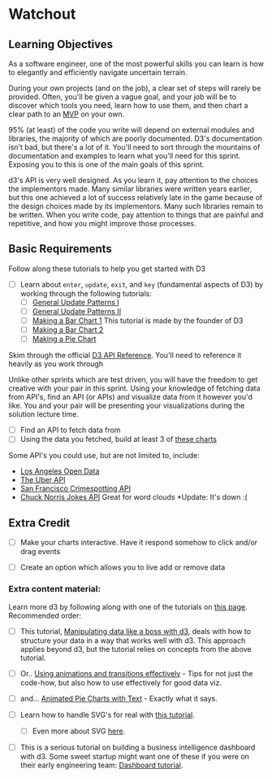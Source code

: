 # Watchout

## Learning Objectives

As a software engineer, one of the most powerful skills you can learn is how to elegantly and efficiently navigate uncertain terrain.

During your own projects (and on the job), a clear set of steps will rarely be provided. Often, you'll be given a vague goal, and your job will be to discover which tools you need, learn how to use them, and then chart a clear path to an [MVP](http://en.wikipedia.org/wiki/Minimum_viable_product) on your own.

95% (at least) of the code you write will depend on external modules and libraries, the majority of which are poorly documented. D3's documentation isn't bad, but there's a lot of it. You'll need to sort through the mountains of documentation and examples to learn what you'll need for this sprint. Exposing you to this is one of the main goals of this sprint.

d3's API is very well designed.  As you learn it, pay attention to the choices the implementors made.  Many similar libraries were written years earlier, but this one achieved a lot of success relatively late in the game because of the design choices made by its implementors.  Many such libraries remain to be written.  When you write code, pay attention to things that are painful and repetitive, and how you might improve those processes.

## Basic Requirements

Follow along these tutorials to help you get started with D3
- [ ] Learn about `enter`, `update`, `exit`, and `key` (fundamental aspects of D3) by working through the following tutorials:
  - [ ] [General Update Patterns I](http://bl.ocks.org/3808218)
  - [ ] [General Update Patterns II](http://bl.ocks.org/3808221)
  - [ ] [Making a Bar Chart 1](http://bost.ocks.org/mike/bar/) This tutorial is made by the founder of D3
  - [ ] [Making a Bar Chart 2](http://bost.ocks.org/mike/bar/2/)
  - [ ] [Making a Pie Chart](https://gist.github.com/enjalot/1203641)
  
Skim through the official [D3 API Reference](https://github.com/mbostock/d3/wiki/API-Reference). You'll need to reference it heavily as you work through

Unlike other sprints which are test driven, you will have the freedom to get creative with your pair in this sprint. Using your knowledge of fetching data from API's, find an API (or APIs) and visualize data from it however you'd like. You and your pair will be presenting your visualizations during the solution lecture time. 

- [ ] Find an API to fetch data from
- [ ] Using the data you fetched, build at least 3 of [these charts](https://github.com/mbostock/d3/wiki/Gallery)

Some API's you could use, but are not limited to, include:
- [Los Angeles Open Data](https://data.lacity.org/)
- [The Uber API](https://developer.uber.com/)
- [San Francisco Crimespotting API](http://sanfrancisco.crimespotting.org/api)
- [Chuck Norris Jokes API](https://www.apitools.com/apis/chuck-norris-jokes) Great for word clouds *Update: It's down :(

## Extra Credit
- [ ] Make your charts interactive. Have it respond somehow to click and/or drag events
- [ ] Create an option which allows you to live add or remove data


### Extra content material:

Learn more d3 by following along with one of the tutorials on [this page]. Recommended order:

  - [ ] This tutorial, [Manipulating data like a boss with d3], deals with how to structure your data in a way that works well with d3.  This approach applies beyond d3, but the tutorial relies on concepts from the above tutorial.
  - [ ] Or.. [Using animations and transitions effectively] - Tips for not just the code-how, but also how to use effectively for good data viz.
  - [ ] and... [Animated Pie Charts with Text] - Exactly what it says.
  - [ ] Learn how to handle SVG's for real with [this tutorial](https://www.dashingd3js.com/svg-paths-and-d3js).
    - [ ] Even more about SVG [here](http://alignedleft.com/tutorials/d3/an-svg-primer).
  - [ ] This is a serious tutorial on building a business intelligence dashboard with d3. Some sweet startup might want one of these if you were on their early engineering team: [Dashboard tutorial](http://mobiledevmemo.com/building-a-lightweight-flexible-d3-js-dashboard-part-1-of-2/).


[d3]:http://d3js.org/
[svg element]:https://developer.mozilla.org/en-US/docs/SVG
[css3 animations]:https://developer.mozilla.org/en-US/docs/CSS/Tutorials/Using_CSS_animations
[this page]:https://github.com/mbostock/d3/wiki/Tutorials
[Manipulating data like a boss with d3]:http://www.jeromecukier.net/blog/2012/05/28/manipulating-data-like-a-boss-with-d3/
[web sockets]:https://developer.mozilla.org/en-US/docs/WebSockets
[socket.io]:http://socket.io/docs/#how-to-use
[particle system]:http://en.wikipedia.org/wiki/Particle_system
[thread]:http://en.wikipedia.org/wiki/Thread_(computing)
[Using animations and transitions effectively]:http://blog.visual.ly/creating-animations-and-transitions-with-d3-js/
[Animated Pie Charts with Text]:http://blog.stephenboak.com/2011/08/07/easy-as-a-pie.html
